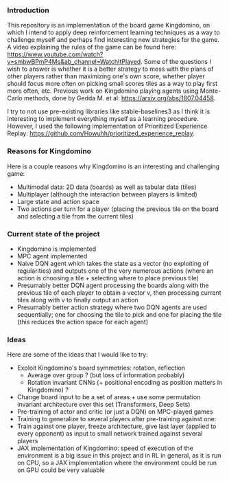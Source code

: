 ### Introduction

This repository is an implementation of the board game Kingdomino, on which I intend to apply deep reinforcement learning techniques as a way to challenge myself and perhaps find interesting new strategies for the game.
A video explaining the rules of the game can be found here: https://www.youtube.com/watch?v=smbwBPmP4Ms&ab_channel=WatchItPlayed.
Some of the questions I wish to answer is whether it is a better strategy to mess with the plans of other players rather than maximizing one's own score, whether player should focus more often on picking small scores tiles as a way to play first more often, etc.
Previous work on Kingdomino playing agents using Monte-Carlo methods, done by Gedda M. et al: https://arxiv.org/abs/1807.04458.

I try to not use pre-existing libraries like stable-baselines3 as I think it is interesting to implement everything myself as a learning procedure. However, I used the following implementation of Prioritized Experience Replay: https://github.com/Howuhh/prioritized_experience_replay.

### Reasons for Kingdomino

Here is a couple reasons why Kingdomino is an interesting and challenging game:

- Multimodal data: 2D data (boards) as well as tabular data (tiles)
- Multiplayer (although the interaction between players is limited)
- Large state and action space
- Two actions per turn for a player (placing the previous tile on the board and selecting a tile from the current tiles)

### Current state of the project

- Kingdomino is implemented
- MPC agent implemented
- Naive DQN agent which takes the state as a vector (no exploiting of regularities) and outputs one of the very numerous actions (where an action is choosing a tile + selecting where to place previous tile)
- Presumably better DQN agent processing the boards along with the previous tile of each player to obtain a vector v, then processing current tiles along with v to finally output an action
- Presumably better action strategy where two DQN agents are used sequentially; one for choosing the tile to pick and one for placing the tile (this reduces the action space for each agent)

### Ideas

Here are some of the ideas that I would like to try:

- Exploit Kingdomino's board symmetries: rotation, reflection
  - Average over group ? (but loss of information probably)
  - Rotation invariant CNNs (+ positional encoding as position matters in Kingdomino) ?
- Change board input to be a set of areas + use some permutation invariant architecture over this set (Transformers, Deep Sets)
- Pre-training of actor and critic (or just a DQN) on MPC-played games
- Training to generalize to several players after pre-training against one:
 - Train against one player, freeze architecture, give last layer (applied to every opponent) as input to small network trained against several players
- JAX implementation of Kingdomino: speed of execution of the environment is a big issue in this project and in RL in general, as it is run on CPU, so a JAX implementation where the environment could be run on GPU could be very valuable
